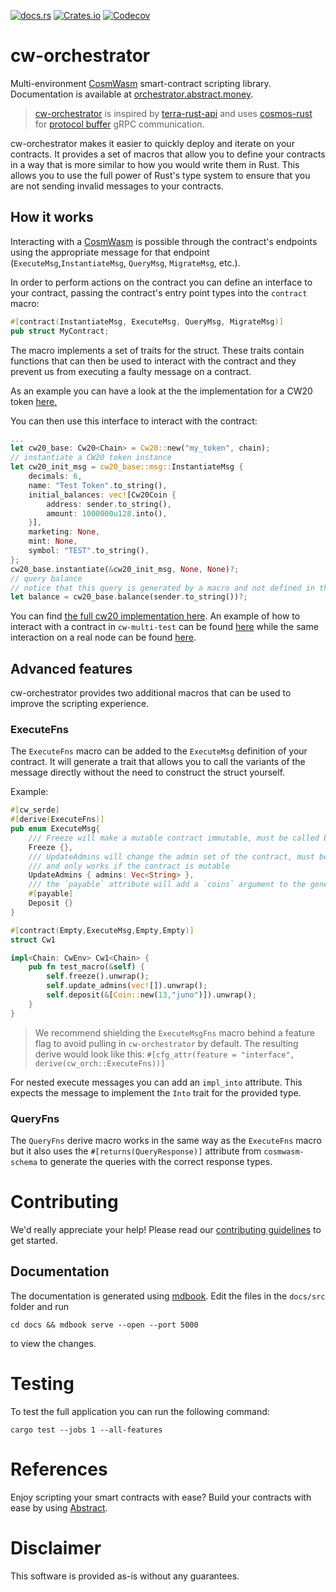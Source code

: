 <a href="https://docs.rs/cw-orch/latest" ><img alt="docs.rs" src="https://img.shields.io/docsrs/cw-orch"></a> <a href="https://crates.io/crates/cw-orch" ><img alt="Crates.io" src="https://img.shields.io/crates/d/cw-orch"></a> <a href="https://app.codecov.io/gh/AbstractSDK/cw-orchestrator" ><img alt="Codecov" src="https://img.shields.io/codecov/c/github/AbstractSDK/cw-orchestrator?token=CZZH6DJMRY"></a>

# cw-orchestrator

Multi-environment [CosmWasm](https://cosmwasm.com/) smart-contract scripting library.  Documentation is available at [orchestrator.abstract.money](https://orchestrator.abstract.money).

> [cw-orchestrator](cw-orch/README.md) is inspired by [terra-rust-api](https://github.com/PFC-Validator/terra-rust) and uses [cosmos-rust](https://github.com/cosmos/cosmos-rust) for [protocol buffer](https://developers.google.com/protocol-buffers/docs/overview) gRPC communication.

cw-orchestrator makes it easier to quickly deploy and iterate on your contracts. It provides a set of macros that allow you to define your contracts in a way that is more similar to how you would write them in Rust. This allows you to use the full power of Rust's type system to ensure that you are not sending invalid messages to your contracts.

## How it works

Interacting with a [CosmWasm](https://cosmwasm.com/) is possible through the contract's endpoints using the appropriate message for that endpoint (`ExecuteMsg`,`InstantiateMsg`, `QueryMsg`, `MigrateMsg`, etc.).

In order to perform actions on the contract you can define an interface to your contract, passing the contract's entry point types into the `contract` macro:

```rust
#[contract(InstantiateMsg, ExecuteMsg, QueryMsg, MigrateMsg)]
pub struct MyContract;
```

The macro implements a set of traits for the struct. These traits contain functions that can then be used to interact with the contract and they prevent us from executing a faulty message on a contract.

As an example you can have a look at the the implementation for a CW20 token [here.](cw-plus-orc/src/contracts/cw20_base.rs)

You can then use this interface to interact with the contract:

```rust
...
let cw20_base: Cw20<Chain> = Cw20::new("my_token", chain);
// instantiate a CW20 token instance
let cw20_init_msg = cw20_base::msg::InstantiateMsg {
    decimals: 6,
    name: "Test Token".to_string(),
    initial_balances: vec![Cw20Coin {
        address: sender.to_string(),
        amount: 1000000u128.into(),
    }],
    marketing: None,
    mint: None,
    symbol: "TEST".to_string(),
};
cw20_base.instantiate(&cw20_init_msg, None, None)?;
// query balance
// notice that this query is generated by a macro and not defined in the object itself!
let balance = cw20_base.balance(sender.to_string())?;
```

You can find [the full cw20 implementation here](cw-orch/examples/cw20.rs). An example of how to interact with a contract in `cw-multi-test` can be found [here](cw-plus-orc/examples/cw-plus-mock.rs) while the same interaction on a real node can be found [here](cw-plus-orc/examples/cw-plus-daemon.rs).

## Advanced features

cw-orchestrator provides two additional macros that can be used to improve the scripting experience.

### ExecuteFns

The `ExecuteFns` macro can be added to the `ExecuteMsg` definition of your contract. It will generate a trait that allows you to call the variants of the message directly without the need to construct the struct yourself.

Example:

```rust
#[cw_serde]
#[derive(ExecuteFns)]
pub enum ExecuteMsg{
    /// Freeze will make a mutable contract immutable, must be called by an admin
    Freeze {},
    /// UpdateAdmins will change the admin set of the contract, must be called by an existing admin,
    /// and only works if the contract is mutable
    UpdateAdmins { admins: Vec<String> },
    /// the `payable` attribute will add a `coins` argument to the generated function
    #[payable]
    Deposit {}
}

#[contract(Empty,ExecuteMsg,Empty,Empty)]
struct Cw1

impl<Chain: CwEnv> Cw1<Chain> {
    pub fn test_macro(&self) {
        self.freeze().unwrap();
        self.update_admins(vec![]).unwrap();
        self.deposit(&[Coin::new(13,"juno")]).unwrap();
    }
}
```

> We recommend shielding the `ExecuteMsgFns` macro behind a feature flag to avoid pulling in `cw-orchestrator` by default.
> The resulting derive would look like this: `#[cfg_attr(feature = "interface", derive(cw_orch::ExecuteFns))]`

For nested execute messages you can add an `impl_into` attribute. This expects the message to implement the `Into` trait for the provided type.

### QueryFns

The `QueryFns` derive macro works in the same way as the `ExecuteFns` macro but it also uses the `#[returns(QueryResponse)]` attribute from `cosmwasm-schema` to generate the queries with the correct response types.

# Contributing

We'd really appreciate your help! Please read our [contributing guidelines](docs/src/contributing.md) to get started.

## Documentation

The documentation is generated using [mdbook](https://rust-lang.github.io/mdBook/index.html). Edit the files in the `docs/src` folder and run

```shell
cd docs && mdbook serve --open --port 5000
```

to view the changes.

# Testing
To test the full application you can run the following command:

```shell
cargo test --jobs 1 --all-features
```

# References

Enjoy scripting your smart contracts with ease? Build your contracts with ease by using [Abstract](https://abstract.money).

# Disclaimer

This software is provided as-is without any guarantees.
